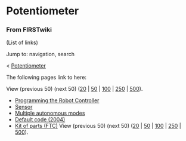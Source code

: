 # Potentiometer

### From FIRSTwiki

(List of links)

Jump to: navigation, search

&lt; [Potentiometer](/index.php?title=Potentiometer&redirect=no
"Potentiometer" )  

The following pages link to here:

View (previous 50) (next 50)
([20](/index.php?title=Special:Whatlinkshere/Potentiometer&limit=20&from=0
"Special:Whatlinkshere/Potentiometer" ) |
[50](/index.php?title=Special:Whatlinkshere/Potentiometer&limit=50&from=0
"Special:Whatlinkshere/Potentiometer" ) |
[100](/index.php?title=Special:Whatlinkshere/Potentiometer&limit=100&from=0
"Special:Whatlinkshere/Potentiometer" ) |
[250](/index.php?title=Special:Whatlinkshere/Potentiometer&limit=250&from=0
"Special:Whatlinkshere/Potentiometer" ) |
[500](/index.php?title=Special:Whatlinkshere/Potentiometer&limit=500&from=0
"Special:Whatlinkshere/Potentiometer" )).

  * [Programming the Robot Controller](Programming_the_Robot_Controller "Programming the Robot Controller" )
  * [Sensor](sensor)
  * [Multiple autonomous modes](Multiple_autonomous_modes "Multiple autonomous modes" )
  * [Default code (2004)](Default_code_%282004%29 "Default code \(2004\)" )
  * [Kit of parts (FTC)](Kit_of_parts_%28FTC%29 "Kit of parts \(FTC\)" )
View (previous 50) (next 50)
([20](/index.php?title=Special:Whatlinkshere/Potentiometer&limit=20&from=0
"Special:Whatlinkshere/Potentiometer" ) |
[50](/index.php?title=Special:Whatlinkshere/Potentiometer&limit=50&from=0
"Special:Whatlinkshere/Potentiometer" ) |
[100](/index.php?title=Special:Whatlinkshere/Potentiometer&limit=100&from=0
"Special:Whatlinkshere/Potentiometer" ) |
[250](/index.php?title=Special:Whatlinkshere/Potentiometer&limit=250&from=0
"Special:Whatlinkshere/Potentiometer" ) |
[500](/index.php?title=Special:Whatlinkshere/Potentiometer&limit=500&from=0
"Special:Whatlinkshere/Potentiometer" )).

